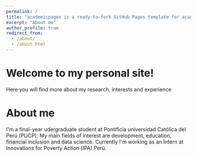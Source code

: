 ```yaml
---
permalink: /
title: "academicpages is a ready-to-fork GitHub Pages template for academic personal websites"
excerpt: "About me"
author_profile: true
redirect_from: 
  - /about/
  - /about.html
---
```


Welcome to my personal site!
========

Here you will find more about my research, interests and experience

About me
======

I'm a final-year udergraduate student at Pontificia universidad Católica del Perú (PUCP). My main fields of interest are development, education, financial inclusion and data science. Currently I'm working as an Intern at Innovations for Poverty Action (IPA) Perú. 


